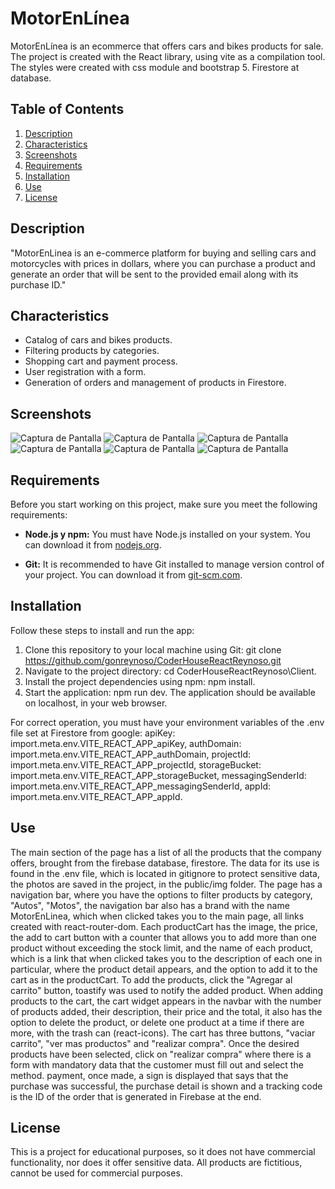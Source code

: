 # MotorEnLínea

MotorEnLínea is an ecommerce that offers cars and bikes products for sale. The project is created with the React library, using vite as a compilation tool. The styles were created with css module and bootstrap 5. Firestore at database.

## Table of Contents

1. [Description](#description)
2. [Characteristics](#characteristics)
3. [Screenshots](#screenshots)
4. [Requirements](#requirements)
5. [Installation](#installation)
6. [Use](#use)
7. [License](#license)


## Description

"MotorEnLinea is an e-commerce platform for buying and selling cars and motorcycles with prices in dollars, where you can purchase a product and generate an order that will be sent to the provided email along with its purchase ID."


## Characteristics

- Catalog of cars and bikes products.
- Filtering products by categories.
- Shopping cart and payment process.
- User registration with a form.
- Generation of orders and management of products in Firestore.

## Screenshots

![Captura de Pantalla](public/img/captura-home.png)
![Captura de Pantalla](public/img/captura-categoria-autos.png)
![Captura de Pantalla](public/img/captura-categoria-motos.png)
![Captura de Pantalla](public/img/captura-carrito.png)
![Captura de Pantalla](public/img/captura-formulario.png)
![Captura de Pantalla](public/img/captura-finalizar-compra.png)

## Requirements

Before you start working on this project, make sure you meet the following requirements:

- **Node.js y npm:** You must have Node.js installed on your system. You can download it from [nodejs.org](https://nodejs.org/).

- **Git:** It is recommended to have Git installed to manage version control of your project. You can download it from [git-scm.com](https://git-scm.com/).


## Installation

Follow these steps to install and run the app:

1. Clone this repository to your local machine using Git: git clone https://github.com/gonreynoso/CoderHouseReactReynoso.git
2. Navigate to the project directory: cd CoderHouseReactReynoso\Client.
3. Install the project dependencies using npm: npm install.
4. Start the application: npm run dev.
The application should be available on localhost, in your web browser.

For correct operation, you must have your environment variables of the .env file set at Firestore from google:
  apiKey: import.meta.env.VITE_REACT_APP_apiKey,
  authDomain: import.meta.env.VITE_REACT_APP_authDomain,
  projectId: import.meta.env.VITE_REACT_APP_projectId,
  storageBucket: import.meta.env.VITE_REACT_APP_storageBucket,
  messagingSenderId: import.meta.env.VITE_REACT_APP_messagingSenderId,
  appId: import.meta.env.VITE_REACT_APP_appId.



## Use

The main section of the page has a list of all the products that the company offers, brought from the firebase database, firestore. The data for its use is found in the .env file, which is located in gitignore to protect sensitive data, the photos are saved in the project, in the public/img folder. The page has a navigation bar, where you have the options to filter products by category, "Autos", "Motos", the navigation bar also has a brand with the name MotorEnLinea, which when clicked takes you to the main page, all links created with react-router-dom. Each productCart has the image, the price, the add to cart button with a counter that allows you to add more than one product without exceeding the stock limit, and the name of each product, which is a link that when clicked takes you to the description of each one in particular, where the product detail appears, and the option to add it to the cart as in the productCart. To add the products, click the "Agregar al carrito" button, toastify was used to notify the added product. When adding products to the cart, the cart widget appears in the navbar with the number of products added, their description, their price and the total, it also has the option to delete the product, or delete one product at a time if there are more, with the trash can (react-icons). The cart has three buttons, "vaciar carrito", "ver mas productos" and "realizar compra". Once the desired products have been selected, click on "realizar compra" where there is a form with mandatory data that the customer must fill out and select the method. payment, once made, a sign is displayed that says that the purchase was successful, the purchase detail is shown and a tracking code is the ID of the order that is generated in Firebase at the end. 


## License

This is a project for educational purposes, so it does not have commercial functionality, nor does it offer sensitive data. All products are fictitious, cannot be used for commercial purposes.

